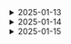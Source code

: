 <details>
<summary>
  2025-01-13 
</summary>

## 1. 개인 아이디어 제시

## 1) 문제 상황

→ 해외 여행을 처음 가는 사람

→ 여행 계획을 짜는 데 어려움이 있는 사람

→ 혼자 여행을 가기 싫은 사람

등등..

예시로 든 위에 사람들 외에도 많은 사람들은 여행사의 **‘패키지’** 상품을 이용한다.

하지만 패키지 상품을 사용해봤을 때 단점은 ‘빡빡한 스케줄, 원치 않는 루트,  같은 패키지를 이용하는 일행’ 등이 있다.

그래서 여행을 가고 싶지만 가기 쉽지 않은 사람들을 위해 생각한 서비스이다.

## 2) 주요 기능

### **1️⃣ 매칭**

사용자가 원하는 여행 스타일을 입력 받아 니즈가 비슷한 회원끼리 매칭. 매칭된 사용자들끼리 실시간 채팅/화상 통화를 통해 정해진 양식(여행 계획 템플릿)에 맞춰 여행 계획을 세워 글 등록.여행사 쪽에서 글을 보고 추진할 수 있는 여행 계획을 채택하는 방식

**사용자가 이 서비스를 사용하기 위해 입력해야 할 정보 (예상)** 

- 음주 유/무/상관없음
- 디저트 선호도
- 숙박 중요도
- 일정 기간 동안 많은 장소 방문을 희망 VS 여유로운 여행을 희망하는지 등등의 활동 스타일
- 원하는 여행 주제 작성 (EX 디저트 여행, 그 나라의 문화를 알기, 식도락 여행 등등)
- 동행자의 선호 사항

등등

여행 계획 템플릿

⇒ 사용자들이 쉽게 여행 계획을 만들 수 있도록, 다양한 여행지와 활동을 카테고리 별로 나누어 제공 

### 2️⃣**기존 패키지 비교 (고려)**

여행사 API(하나투어, 모두투어, 노란풍선등등,,)를 활용하여 여행사 측

에서 제공하는 패키지 비교 기능 ⇒ 선택 시 해당 사이트로 이동

❗여행사 API를 쓸 수 있는지 확인해야 함(문의 필수)/ 불가능 시 웹 크롤링.. 또는 사용X

### 3️⃣커뮤니티 / 피드백

실제 이 사이트를 이용했을 때 후기를 공유할 수 있는 커뮤니티

### 4️⃣ 현지 여행사 승인 시스템

⇒ 사용자들의 여행 계획을 보고 여행을 채택할 경우 사용자들과의 실시간 채팅으로 연결되어 여행 계획 조정

→ 실시간 커뮤니케이션 시스템

→ 예약 및 일정을 관리할 수 있는 기능

※ 예를 들어, 사용자가 작성한 일정이 현지 여행사의 서비스 제공 범위 내에 있는 지 확인하고, 필요한 경우 여행 일정을 조정/보완해야 하기 때문

또한, 반대로 여행사 측에서 맞춤형 패키지를 제공하는 페이지도 있으면 괜찮을 듯

### 5️⃣ 알림 시스템

⇒ 진행 상황에 대해 알림

## 3) 추가할 수 있는 기능

### **1️⃣ 다국적 언어 지원**

⇒ 다양한 국가에서 여행하는 사람들과 매칭 될 수 있는 방향을 고려해 보는 것도 나쁘지 않을 듯

⇒ 각국의 문화, 예절, 여행지 팁, 주의 사항을 제공

## 4) 서비스 이점

### **1️⃣ 비용 절감**

⇒ 기존 여행사의 패키지 여행은 때때로 너무 비싸거나, 사용자가 원하지 않는 부분이 포함되어 있을 

수 있다. 그러나 이 서비스는 사용자가 선택한 여행 일정 만으로 패키지를 구성할 수 있어 더 저렴한 여행을 즐길 수 있다. 자신의 예산에 맞는 여행 계획을 설정하여 비용 효율적인 여행을 만들 수 있다는 것이다.

### 2️⃣ 만족도 향상

⇒ 사용자가 직접 만든 여행 계획을 채택하는 서비스 이기에 차별화된 서비스를 제공하고

이를 통해 독창적이고 창의적인 상품을 원하는 고객 유치 가능

⇒ 자신이 만든 계획이 실제 여행으로 이어질 경우, 그 여행사에 대한 만족감을 느끼고 재이용성이 높다

## 5) 기존 서비스와의 차별점

### **1️⃣ 실행 방식**

⇒ 대형 여행사(EX 하나투어, 모두투어 등등)가 아닌 현지 여행사와의 직접적인 협력을 통해 사용자의 여행 계획을 실행 가능 하도록 예약하고 실행하는 방식

### 2️⃣ 패키지 여행의 개인화

⇒ 사용자가 **전체 여행 계획**을 **자유롭게 설정**하고, 자신만의 여행 스타일에 맞춘 일정, 활동, 숙박 등을 완전히 개인화할 수 있습니다. 

## 💻백(GPT)

1. 매칭 시스템
    
    → 사용자들의 여행 취향 및 스타일을 기반으로 매칭 알고리즘
    
    → 매칭된 사용자들의 정보를 저장, 비교, 연결할 수 있는 데이터 처리
    
    → 매칭된 사용자들 간의 메시지 기록 저장 및 관리
    
2. 여행 계획 관리 및 템플릿 처리
    
    → 사용자가 작성항 여행 계획을 서버에서 저장, 업데이트, 삭제할 수 있는 기능
    
    → 다양한 여행 계획 템플릿을 미리 제공하고 이를 수정할 수 있도록 지원
    
3. 알림 시스템
    
    → 여행 계획 진행 상황에 대해 사용자에게 알림을 전송(예: 여행사 승인, 매칭된 사용자와의 소통알림 등등)
    
4. 예약 및 일정 관리
    
    → 동기화된 데이터 관리로 실시간으로 일정 변경 및 업데이트 반영
    

## 💻프론트(GPT)

1. 사용자 인터페이스 디자인
    
    → 뭐,,실시간 소통 인터페이스, 반응형 웹/앱 디자인 등등
    
2. 사용자 입력 및 정보 처리
3. 여행 계획 템플릿
4. 매칭 및 사용자 간 소통
    
    → 사용자 간 매칭 결과를 명확히 보여주는 화면
    
    1. 알림 기능
        
        → UI
        
    
    → 실시간 채팅 및 화상 통화 기능을 위한 인터페이스
    
5. 예약 일정
    
    → 일정 관리 화면에서 여행 계획 변경 및 상세 일정 확인

## 2. 아이디어 회의

회의를 통해 나온 아이디어 중 구현가능성, 참신성 등 기준을 놓고 아이디어회의를 진행하였다.

피그마를 활용하여 아이디어 시나리오를 작성과 미팅을 통해 주제 선정과 아이디어 구체화 방향을 잡았다.

- [2x2 Matrix Template on Figma](https://www.figma.com/board/FNf9cPH8OR9HqrHQLJR7Ay/2x2-Matrix-Template-(Community)?node-id=0-1&p=f&t=jCfOiUcPCLiMWiKo-0)

- [Notion Document](https://www.notion.so/8153d7cd54614cdda84829a6e8053bf5?d=ba4b5ba17b4a42bba6dc405f5e521412#e0ca957de0774eec8b13335365780fe7)

## 3. webRTC
= 브라우저 간 실시간 통신을 가능하게 하는 기술

1. navigator.mediaDevices.getUserMedia()

    => 사용자 장치의 카메라와 마이크에서 미디어 스트림을 가져오는 API

```
ex) 
navigator.mediaDevices.getUserMedia({ video: true, audio: true })
  .then((stream) => {
  })
  .catch((error) => {
    console.error("Error accessing media devices", error);
  });
```

2. RTCPeerConnection

    => 오디오 및 비디오 스트림을 교환하는데 사용

```
const peerConnection = new RTCPeerConnection();

stream.getTracks().forEach(track => {
  peerConnection.addTrack(track, stream);
}); // 로컬 미디어 스트림 추가

// ICE 후보 처리
peerConnection.onicecandidate = (event) => {
  if (event.candidate) {
  } // 시그널링 서버로 보내기
};

peerConnection.ontrack = (event) => {
  const remoteStream = event.streams[0];
  const remoteVideo = document.querySelector('#remote-video');
  remoteVideo.srcObject = remoteStream;
};// 원격 스트림 처리
```

... 추후 더 공부 예정

## 4. 느낀점점
=> webRTC를 사용하기 위해서 API를 연결하는 과정을 알아보았다. 아이디어 구체화를 하는 과정에서 AI를 사용하면 더 좋을 거 같다는 의견에 이 부분을 어떻게 연결해야할 지 좀 더 알아봐야 할 것 같다.

</details>

<details>
<summary>
  2025-01-14 
</summary>

  # 아이디어 기획

  - [아이디어 고도화](https://www.figma.com/board/2zJB2KigZgpFTxEPSVnbUj/%EA%B8%B0%EB%8A%A5-%EA%B3%A0%EB%8F%84%ED%99%94?node-id=0-1&p=f&t=KL81nPwpbUIYEwFs-0)

  ## 2차 미팅 진행
  - Q) 가고자 하는 곳에 비행기가 없을 경우?
    => [스카이스캐너API](https://developers.skyscanner.net/docs/flights-live-prices/overview)
      를 통해 출발지-도착지 검색 후만 검색을 입력했을 때 결과값을 활용
  - Q) 공동 작업 필수로 넣기
    => getDisplayMedia API 활용 예상

# git 공부 및 정리
```jsx
git init
```

⇒ 새로운 Git 저장소(repository)를 생성할 때 사용

## staging area

⇒ commit을 하기 전에 commit할 파일을 골라 놓는 곳

- staging
    
    = staging area에 파일 넣는 행위
    
    → **git add  명령어로 넣음**
    

## repository

⇒ commit된 파일의 버전들을 모아 놓는 곳

# git add

1.

```jsx
git add 파일명1, 파일명2 
=> 여러 파일 스테이징
```

2.

```jsx
git add .
=> 모든 파일을 전부 스테이징
```

1. 상태 확인

```jsx
git stateus
=> 지금 변경된 파일, 스테이징된 파일을 알려줌
```

1. 스테이징 취소

```jsx
git restore --staged 파일명
```

# git commit

1. commit

```jsx
git commit -m '메세지'
```

1. 상태 확인

```jsx
git log --all --oneline 
git log -=all --oneline --graph //그래프로 그려줌
=> commit 기록을 한 눈에 파악하기
	입력 후엔 Vim 에디터가 켜져서 j,k 키로 위아래 스크롤이 가능, q키로 종료
```

VScode 에디터에서 

➕ 누르면 git add

✔️ 누르면 git commit 

# diff

1. 과거 특정 파일과 현재 파일 비교

```jsx
git diff(tool) 커밋id
```

1. 과거 특정 commit 2개 간의 차이점 비교

```jsx
git diff(tool) 커밋id1 커밋id2
```

Vim 에디터가 켜질 경우

hjkl 로 움직일 수 있고 :q 여러번 또는 :qa 임

근데 **git graph**

# git branch

⇒ 프로젝트의 복사본을 만드는 것과 같음

```jsx
git branch 브랜치이름
```

⇒ 브랜치’만’ 생성

```jsx
git switch 브랜치이름
//전에는 git checkout 브랜치명 을 사용
```

⇒ 브랜치 이동

```jsx
git status
```

⇒ 현재 위치 확인

# git merge

⇒ 브랜치에서 작업한 코드를 main브랜치에 합하는 것

1. push하려는 브랜치로 이동 (ex git switch main)
2. 합치려는 브랜치 입력

```jsx
git switch main
git merge 브랜치명
```

※ 합칠 때 주의사항

⇒ master와 banch에서 같은 파일, 같은 줄 CONFLICT 발생

<<<< / >>>> / ==== 쓸데없는 것을 지우고 원하는 코드만 남기기

그 후

```jsx
git add 파일명
git commit -m '메세지'
```

## 요약

```jsx
브랜치 생성 => git branch 브랜치명
브랜치 이동 => git switch 브랜치명
브랜치 합치기 main/master 브랜치로 이동한 뒤=>  git merge 브랜치명
브랜치마다 commit 내역을 그래프로 보고 싶을 경우 => git log--graph--online--all
브랜치 합칠 때 conflict발생 시 파일열어서 수정 후 => git add, commit

```

# git restore

⇒ 최근 commit된 상태로 현재 파일의 수정 내역을 되돌릴 수 있음

```jsx
git restore 파일명
git restore --source 커밋아이디 파일명 //입력한 파일이 특정 커밋 아이디 시점으로 복귀
```

# git revert
⇒ 3개의 commit 중 2번째 파일이 문제가 많아서 commit을 취소하고 싶다?

실은 없애는 건 아니고 commit하나를 취소한 commit이 생성되는 것

```jsx
git revert 커밋아이디
```

→ 입력하면 에디터가 뜨는데 커밋메세지 수정하고 닫기

→ 만약 Vim에디터가 뜰 경우? 이 또한 커밋메세지 수정하라는 건데 수정하려면 i눌러서 수정

아닐 경우 esc 누른 후 :wq

# git reset

⇒ 걍 최대한 최대한도 아니고 사용하지 않는다 생각
</details>


<details>
<summary>
  2025-01-15 
</summary>
  
  # Jira

  = 프로젝트 관리 및 이슈 추적 시스템

→ 비슷한 서비스:  Github, Trello 등

- 장점
    - 애자일 한 프로젝트 관리 도구 제공
        
        → 칸반, 스크럼 등의 개발 방식간략한 UI/UX, 타앱과의 연동성(Gihub, Slack 등)
        
    - 이슈 관리
        
        → 이슈를 세분화하여 다양한 업무를 계층화 할 수 있음
        
- 특징
    1. 이슈 및 작업 관리 
        1. 이슈 트래킹 (이슈 추적)
        2. 이슈 워크플로우 ⇒ 이슈의 진행 상황을 시각적으로 추적
    2. 프로젝트 관리
    3. 팀 협업
        1. 사용자 및 역할 관리 ⇒ 각 팀원의 역할과 권한을 부여할 수 있고, 관리자는 팀원들이 어떤 작업을 할 수 있을지 세부적으로 조정 가능
    4. 자동화
        1. 반복적인 작업을 자동화할 수 있는 기능 
        2. 특정 작업에 대해 알림을 설정하여 팀 내의 중요 변경 사항이나 이벤트에 대해 알릴 수 있음
    

## EPIC

= 제일 큰 기능 단위나 프로젝트의 주요 영역을 나타냄

→ 여러 개의 작은 작업으로 분해해야할 큰 목표 또는 기능으로 표

- 주로 Major Feature들을 중심으로 정의
- 해당 이슈의 출처와 목적을 분명하게 하기 위해 ~~으로서, ~이 필요하다는 식으로 작성하는 것을 추천
- 장기적인 목표로, 한 번에 완료될 수 없는 큰 작업

## 태스크(Task)

= 실제로 수행해야 할 구체적인 작업이나 활동

→ 구체적인 작업 단위

## 하위 작업(Sub Task)

= 위의 이슈들의 하위 작업

- commit이라고 생각하면 좋다

-----
# 개인 공부
- vue를 공부할 떈 axios 라이브러리를 사용하여 서버에 데이터 요청하였다. 검색 또는 gpt를 통해 서버 요청 관련 질문을 하였을 때 fetch()를 사용하는 결과가 많이 나와서 fetch에 대한 공부를 진행했다.

## fetch

```jsx
fetch().then().then()
```

- fetch() : 요청지 주소, method headers 등 요청정보, 데이터 정보(body)
- then():  첫번째 then. 받을 데이터 형태의 빈깡통으로 세팅 →나머지 랜더링 계속
- then() : 두번째 then. 실제 데이터가 담기는 곳 → 랜더링 완료 후 두번째 then 에 데이터가 있으면 다시 랜더링

### fetch의 사용: GET 방식으로 서버에 데이터 요청

```jsx
fetch('요청지 주소', { method : "GET" })       //메소드 방식 지정
        .then(res => res.json())              //json으로 받을 것을 명시
        .then(res => {                        //실제 데이터를 상태변수에 업데이트
            console.log(1, res);
            setValue(res);
		}); 
```

### fetch의 사용: POST 방식으로 서버에 데이터 요청

```jsx
fetch("요청지 주소", {
            method : "POST",          //메소드 지정
            headers : {               //데이터 타입 지정
                "Content-Type":"application/json; charset=utf-8"
            },
            body: JSON.stringify(data)   //실제 데이터 파싱하여 body에 저장
        }).then(res=>res.json())        // 리턴값이 있으면 리턴값에 맞는 req 지정
          .then(res=> {
            console.log(res);          // 리턴값에 대한 처리
          });
```

### 로그인 로직(fetch 사용)

```jsx
const response = await fetch(
      "요청지 주소",
      {
        method: "POST",
        headers: {
          "Content-Type": "application/json",
        },
        body: JSON.stringify({
          email: email,
          password: password,
        }),
      }
    );
    const result = await response.json();
```

- const response = await fetch(URL, options):
    - 첫 번째 인수 ⇒ 요청을 보낼 URL
    - 두 번째 인수 ⇒ 요청 옵션(메소드, 헤더, 바디 등)을 객체 형태로 전달
    - await ⇒ Promise가 완료될 때까지 기다린 후, 그 결과를 result에 저장

위 코드는 비동기식으로 작동하므로, await키워드를 사용하는 부분은 반드시 asyn 함수 내부에서 호출하기

### 회원가입 구현

```jsx
//서버 통신
try {
      const response = await fetch(
        " https://port-0-gateway-12fhqa2llofoaeip.sel5.cloudtype.app/auth/signup",
        {
          method: "POST",
          headers: {
            "Content-Type": "application/json",
          },
          body: JSON.stringify(payload),
        }
      );

      const data = await response.json();

      if (response.status === 201) {
        // Redirect to login.html
        console.log("성공! 이메일주소: " + data.email);
        navigate("/login"); // 로그인 성공시 홈으로 이동합니다.
      } else if (response.status === 400) {
        // Handle error
        alert(`회원가입 실패: ${data.email}`);
      }
    } catch (error) {
      console.error("오류 발생:", error);
    }
```

### 로그아웃

```jsx
sessionStorage.removeItem("token");
sessionStorage.removeItem("email");
sessionStorage.removeItem("role");
sessionStorage.removeItem("storeid");
```

⇒ sessionStorage에 갖고 있던 로그인 정보를 모두 버리기
</details>
